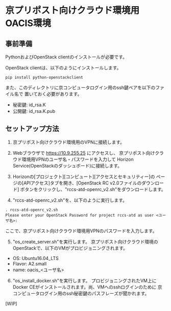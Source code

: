 # 京プリポスト向けクラウド環境用OACIS環境

## 事前準備
PythonおよびOpenStack clientのインストールが必要です。

OpenStack clientは、以下のようにインストールします。
```
pip install python-openstackclient
```

また、このディレクトリに京コンピュータログイン用のssh鍵ペアを以下のファイル名で
置いておく必要があります。
 - 秘密鍵: id_rsa.K
 - 公開鍵: id_rsa.K.pub

## セットアップ方法
1. 京プリポスト向けクラウド環境用のVPNに接続します。

2. Webブラウザで https://10.9.255.25 にアクセスし、
京プリポスト向けクラウド環境用VPNのユーザ名・パスワードを入力して
Horizon Service(OpenStackのダッシュボード)に接続します。

3. Horizonの[プロジェクト][コンピュート][アクセスとセキュリティー]の
ページの[APIアクセス]タブを開き、[OpenStack RC v2.0ファイルのダウンロード]
ポタンをクリックし、"rccs-atd-openrc_v2.sh"をダウンロードします。

4. "rccs-atd-openrc_v2.sh"を、以下のように実行します。
```
. rccs-atd-openrc_v2.sh
Please enter your OpenStack Password for project rccs-atd as user <ユーザ名>:
```

  ここで、京プリポスト向けクラウド環境用VPNのパスワードを入力します。

5. "os_create_server.sh"を実行します。
京プリポスト向けクラウド環境のOpenStackで、以下のVMがプロビジョニングされます。
 - OS: Ubuntu16.04_LTS
 - Flavor: A2.small
 - name: oacis_<ユーザ名>

6. "os_install_docker.sh"を実行します。
プロビジョニングされたVM上にDocker CEがインストールされます。尚、VMへのsshログインのために
京コンピュータログイン用のssh秘密鍵のパスフレーズが聞かれます。

[WIP]

